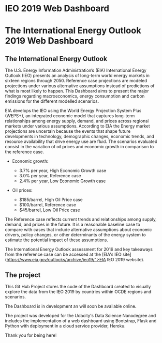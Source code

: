 # IEO 2019 Web Dashboard
# The International Energy Outlook 2019 Web Dashboard

## The International Energy Outlook

The U.S. Energy Information Administration’s (EIA) International Energy Outlook (IEO) presents an analysis of long-term world energy markets in sixteen regions through 2050. 
Reference case projections are modeled projections under various alternative assumptions instead of predictions of what is most likely to happen.
This Dashboard aims to present the major findings regarding macroeconomics, energy consumption and carbon emissions for the different modelled scenarios.

EIA develops the IEO using the World Energy Projection System Plus (WEPS+), an integrated economic model that captures long-term relationships among energy supply, demand, and prices across regional markets under various assumptions.
According to EIA the Energy market projections are uncertain because the events that shape future developments in technology, demographic changes, economic trends, and resource availability that drive energy use are fluid.
The scenarios evaluated consist in the variation of oil prices and economic growth in comparison to the reference case.

- Economic growth:
  - 3.7% per year, High Economic Growth case
  - 3.0% per year, Reference case
  - 2.4% per year, Low Economic Growth case

- Oil prices:
  - $185/barrel, High Oil Price case
  - $100/barrel, Reference case
  - $45/barrel, Low Oil Price case
 
The Reference case reflects current trends and relationships among supply, demand, and prices in the future. 
It is a reasonable baseline case to compare with cases that include alternative assumptions about economic drivers, policy changes, or other determinants of the energy system to estimate the potential impact of these assumptions.
 
The International Energy Outlook assessment for 2019 and key takeaways from the reference case can be accessed at the [EIA's IEO site](https://www.eia.gov/outlooks/archive/ieo19/">EIA IEO 2019 website).

## The project

This Git Hub Project stores the code of the Dashboard created to visually explore the data from the IEO 2019 by countries within OCDE regions and scenarios.


The Dashboard is in development an will soon be available online. 

The project was developed for the Udacity's Data Science Nanodegree and includes the implementation of a web dashboard using Bootstrap, Flask and Python with deployment in a cloud service provider, Heroku.

Thank you for being here!
